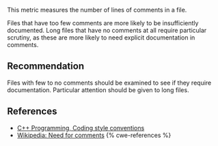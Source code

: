 This metric measures the number of lines of comments in a file.

Files that have too few comments are more likely to be insufficiently documented. Long files that have no comments at all require particular scrutiny, as these are more likely to need explicit documentation in comments.


## Recommendation
Files with few to no comments should be examined to see if they require documentation. Particular attention should be given to long files.


## References
* [C++ Programming, Coding style conventions](http://en.wikibooks.org/wiki/C%2B%2B_Programming/Programming_Languages/C%2B%2B/Code/Style_Conventions#Comments)
* [Wikipedia: Need for comments](http://en.wikipedia.org/wiki/Comment_%28computer_programming%29#Need_for_comments)
{% cwe-references %}
